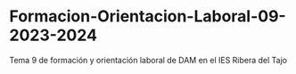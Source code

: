 # Formacion-Orientacion-Laboral-09-2023-2024
Tema 9 de formación y orientación laboral de DAM en el IES Ribera del Tajo
